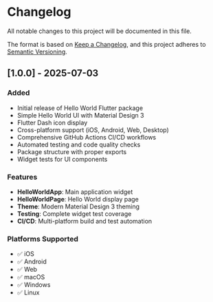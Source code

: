 # Changelog

All notable changes to this project will be documented in this file.

The format is based on [Keep a Changelog](https://keepachangelog.com/en/1.0.0/),
and this project adheres to [Semantic Versioning](https://semver.org/spec/v2.0.0.html).

## [1.0.0] - 2025-07-03

### Added
- Initial release of Hello World Flutter package
- Simple Hello World UI with Material Design 3
- Flutter Dash icon display
- Cross-platform support (iOS, Android, Web, Desktop)
- Comprehensive GitHub Actions CI/CD workflows
- Automated testing and code quality checks
- Package structure with proper exports
- Widget tests for UI components

### Features
- **HelloWorldApp**: Main application widget
- **HelloWorldPage**: Hello World display page
- **Theme**: Modern Material Design 3 theming
- **Testing**: Complete widget test coverage
- **CI/CD**: Multi-platform build and test automation

### Platforms Supported
- ✅ iOS
- ✅ Android
- ✅ Web
- ✅ macOS
- ✅ Windows
- ✅ Linux
